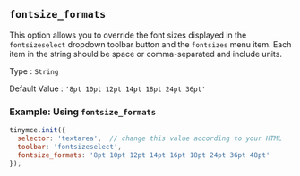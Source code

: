 ## `fontsize_formats`

This option allows you to override the font sizes displayed in the `fontsizeselect` dropdown toolbar button and the `fontsizes` menu item. Each item in the string should be space or comma-separated and include units.

Type
: `String`

Default Value
: `'8pt 10pt 12pt 14pt 18pt 24pt 36pt'`

### Example: Using `fontsize_formats`

```js
tinymce.init({
  selector: 'textarea',  // change this value according to your HTML
  toolbar: 'fontsizeselect',
  fontsize_formats: '8pt 10pt 12pt 14pt 16pt 18pt 24pt 36pt 48pt'
});
```
